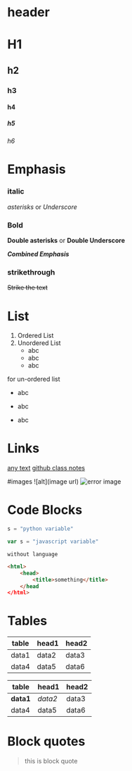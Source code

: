 # header
# H1
## h2
### h3
#### h4
##### h5
###### h6

# Emphasis
### italic
*asterisks* or _Underscore_
### Bold
**Double asterisks** or __Double Underscore__

*__Combined Emphasis__*
### strikethrough
~~Strike the text~~
# List
1. Ordered List
2. Unordered List
    - abc
    * abc
    + abc

for un-ordered list
- abc
* abc
+ abc

# Links
[any text](url)
[github class notes](https://github.com/public-apis/public-apis)

#images
![alt](image url)
![error image](https://www.google.com/url?sa=i&url=https%3A%2F%2Fgithub.com%2Flogos&psig=AOvVaw0q2BL0I-vB1cV242MONT0o&ust=1612001671792000&source=images&cd=vfe&ved=0CAIQjRxqFwoTCMDH0an0wO4CFQAAAAAdAAAAABAD)

# Code Blocks
```python
s = "python variable"
```

```javascript
var s = "javascript variable"
```

```
without language
```

```html
<html>
    <head>
        <title>something</title>
    </head
</html>
```

# Tables
| table | head1 | head2 |
|----|----|----|
| data1 | data2 | data3 |
| data4 | data5 | data6 |

table | head1 | head2 
-----|-----|-----
**data1** | _data2_ | data3
data4 | data5 | data6

# Block quotes

> this is block quote
